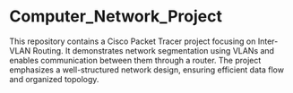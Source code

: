 # Computer_Network_Project
This repository contains a Cisco Packet Tracer project focusing on Inter-VLAN Routing. It demonstrates network segmentation using VLANs and enables communication between them through a router. The project emphasizes a well-structured network design, ensuring efficient data flow and organized topology. 
